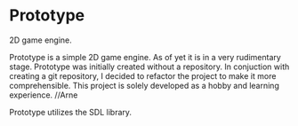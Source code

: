 # Prototype
2D game engine.

Prototype is a simple 2D game engine. As of yet it is in a very 
rudimentary stage. Prototype was initially created without a 
repository. In conjuction with creating a git repository, I decided
to refactor the project to make it more comprehensible. This project
is solely developed as a hobby and learning experience.
//Arne

Prototype utilizes the SDL library.
